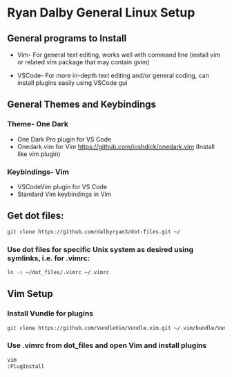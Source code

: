 # Ryan Dalby General Linux Setup

## General programs to Install
* Vim- For general text editing, works well with command line (install vim or related vim package that may contain gvim)

* VSCode- For more in-depth text editing and/or general coding, can install plugins easily using VSCode gui

## General Themes and Keybindings
### Theme- One Dark
* One Dark Pro plugin for VS Code
* Onedark.vim for Vim https://github.com/joshdick/onedark.vim (Install like vim plugin)
### Keybindings- Vim 
* VSCodeVim plugin for VS Code
* Standard Vim keybindings in Vim

## Get dot files:
```bash
git clone https://github.com/dalbyryan3/dot-files.git ~/
```

### Use dot files for specific Unix system as desired using symlinks, i.e. for .vimrc:
```bash
ln -s ~/dot_files/.vimrc ~/.vimrc 
```

## Vim Setup
### Install Vundle for plugins
```bash
git clone https://github.com/VundleVim/Vundle.vim.git ~/.vim/bundle/Vundle.vim
```

### Use .vimrc from dot_files and open Vim and install plugins
```bash
vim
:PlugInstall
```

